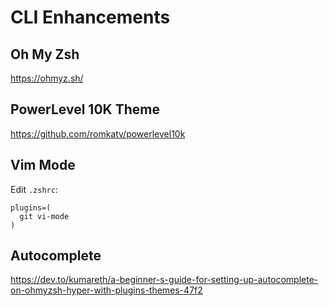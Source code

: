 # CLI Enhancements

## Oh My Zsh

https://ohmyz.sh/

## PowerLevel 10K Theme

https://github.com/romkatv/powerlevel10k

## Vim Mode

Edit `.zshrc`:

```
plugins=(
  git vi-mode
)
```

## Autocomplete

https://dev.to/kumareth/a-beginner-s-guide-for-setting-up-autocomplete-on-ohmyzsh-hyper-with-plugins-themes-47f2